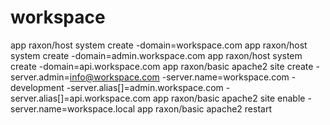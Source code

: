 # workspace

app raxon/host system create -domain=workspace.com
app raxon/host system create -domain=admin.workspace.com
app raxon/host system create -domain=api.workspace.com
app raxon/basic apache2 site create -server.admin=info@workspace.com -server.name=workspace.com -development -server.alias[]=admin.workspace.com -server.alias[]=api.workspace.com
app raxon/basic apache2 site enable -server.name=workspace.local
app raxon/basic apache2 restart
